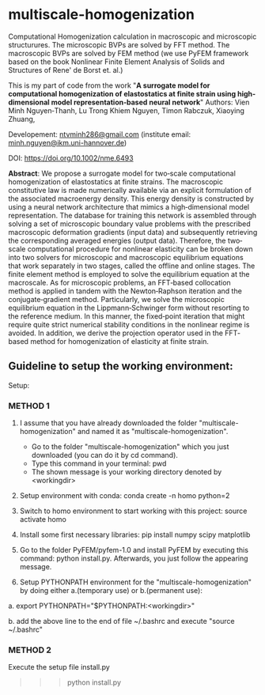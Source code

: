 # multiscale-homogenization
Computational Homogenization calculation in macroscopic and microscopic structurures.
The microscopic BVPs are solved by FFT method. 
The macroscopic BVPs are solved by FEM method (we use PyFEM framework based on the book Nonlinear Finite Element Analysis of Solids and Structures of Rene' de Borst et. al.)


This is my part of code from the work "<b>A surrogate model for computational homogenization of elastostatics at finite strain using high‐dimensional model representation‐based neural network</b>"
Authors: 
Vien Minh Nguyen‐Thanh,
Lu Trong Khiem Nguyen,
Timon Rabczuk,
Xiaoying Zhuang,

Developement: ntvminh286@gmail.com (institute email: minh.nguyen@ikm.uni-hannover.de)

DOI: https://doi.org/10.1002/nme.6493

<b>Abstract</b>:
We propose a surrogate model for two‐scale computational homogenization of elastostatics at finite strains. 
The macroscopic constitutive law is made numerically available via an explicit formulation of the associated macroenergy density. 
This energy density is constructed by using a neural network architecture that mimics a high‐dimensional model representation. 
The database for training this network is assembled through solving a set of microscopic boundary value problems with the prescribed 
macroscopic deformation gradients (input data) and subsequently retrieving the corresponding averaged energies (output data). 
Therefore, the two‐scale computational procedure for nonlinear elasticity can be broken down into two solvers for microscopic and 
macroscopic equilibrium equations that work separately in two stages, called the offline and online stages. The finite element method 
is employed to solve the equilibrium equation at the macroscale. As for microscopic problems, an FFT‐based collocation method is applied 
in tandem with the Newton‐Raphson iteration and the conjugate‐gradient method. Particularly, we solve the microscopic equilibrium equation 
in the Lippmann‐Schwinger form without resorting to the reference medium. In this manner, the fixed‐point iteration that might require quite 
strict numerical stability conditions in the nonlinear regime is avoided. In addition, we derive the projection operator used in the FFT‐based 
method for homogenization of elasticity at finite strain.

## Guideline to setup the working environment:
Setup:
### METHOD 1
1. I assume that you have already downloaded the folder "multiscale-homogenization" and named it as "multiscale-homogenization".
   - Go to the folder "multiscale-homogenization" which you just downloaded (you can do it by cd command).
   - Type this command in your terminal: pwd
   - The shown message is your working directory denoted by \<workingdir\>

2. Setup environment with conda: conda create -n homo python=2

3. Switch to homo environment to start working with this project: source activate homo

4. Install some first necessary libraries: pip install numpy scipy matplotlib

5. Go to the folder PyFEM\/pyfem-1.0 and install PyFEM by executing this command: python install.py. Afterwards, you just follow the appearing message.

6. Setup PYTHONPATH environment for the "multiscale-homogenization" by doing either a.(temporary use) or b.(permanent use):

a. export PYTHONPATH="$PYTHONPATH:\<workingdir\>"

b. add the above line to the end of file ~/.bashrc and execute "source ~/.bashrc"

### METHOD 2
Execute the setup file install.py
>>> python install.py
